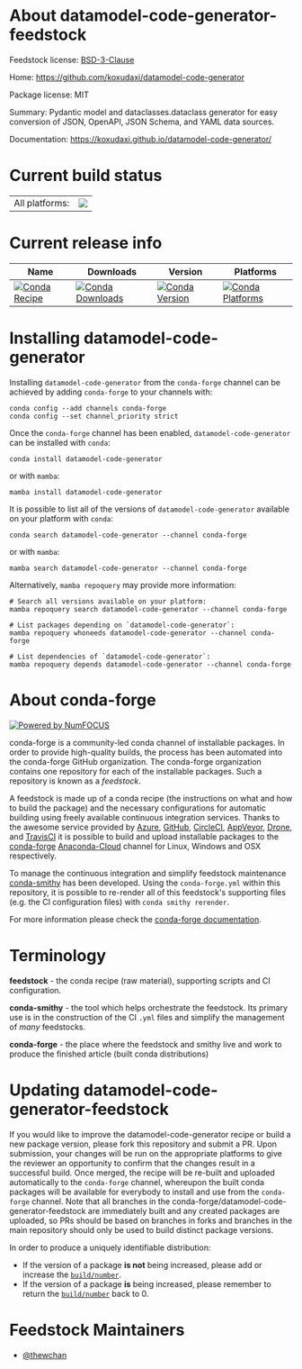 About datamodel-code-generator-feedstock
========================================

Feedstock license: [BSD-3-Clause](https://github.com/conda-forge/datamodel-code-generator-feedstock/blob/main/LICENSE.txt)

Home: https://github.com/koxudaxi/datamodel-code-generator

Package license: MIT

Summary: Pydantic model and dataclasses.dataclass generator for easy conversion of JSON, OpenAPI, JSON Schema, and YAML data sources.

Documentation: https://koxudaxi.github.io/datamodel-code-generator/

Current build status
====================


<table><tr><td>All platforms:</td>
    <td>
      <a href="https://dev.azure.com/conda-forge/feedstock-builds/_build/latest?definitionId=18730&branchName=main">
        <img src="https://dev.azure.com/conda-forge/feedstock-builds/_apis/build/status/datamodel-code-generator-feedstock?branchName=main">
      </a>
    </td>
  </tr>
</table>

Current release info
====================

| Name | Downloads | Version | Platforms |
| --- | --- | --- | --- |
| [![Conda Recipe](https://img.shields.io/badge/recipe-datamodel--code--generator-green.svg)](https://anaconda.org/conda-forge/datamodel-code-generator) | [![Conda Downloads](https://img.shields.io/conda/dn/conda-forge/datamodel-code-generator.svg)](https://anaconda.org/conda-forge/datamodel-code-generator) | [![Conda Version](https://img.shields.io/conda/vn/conda-forge/datamodel-code-generator.svg)](https://anaconda.org/conda-forge/datamodel-code-generator) | [![Conda Platforms](https://img.shields.io/conda/pn/conda-forge/datamodel-code-generator.svg)](https://anaconda.org/conda-forge/datamodel-code-generator) |

Installing datamodel-code-generator
===================================

Installing `datamodel-code-generator` from the `conda-forge` channel can be achieved by adding `conda-forge` to your channels with:

```
conda config --add channels conda-forge
conda config --set channel_priority strict
```

Once the `conda-forge` channel has been enabled, `datamodel-code-generator` can be installed with `conda`:

```
conda install datamodel-code-generator
```

or with `mamba`:

```
mamba install datamodel-code-generator
```

It is possible to list all of the versions of `datamodel-code-generator` available on your platform with `conda`:

```
conda search datamodel-code-generator --channel conda-forge
```

or with `mamba`:

```
mamba search datamodel-code-generator --channel conda-forge
```

Alternatively, `mamba repoquery` may provide more information:

```
# Search all versions available on your platform:
mamba repoquery search datamodel-code-generator --channel conda-forge

# List packages depending on `datamodel-code-generator`:
mamba repoquery whoneeds datamodel-code-generator --channel conda-forge

# List dependencies of `datamodel-code-generator`:
mamba repoquery depends datamodel-code-generator --channel conda-forge
```


About conda-forge
=================

[![Powered by
NumFOCUS](https://img.shields.io/badge/powered%20by-NumFOCUS-orange.svg?style=flat&colorA=E1523D&colorB=007D8A)](https://numfocus.org)

conda-forge is a community-led conda channel of installable packages.
In order to provide high-quality builds, the process has been automated into the
conda-forge GitHub organization. The conda-forge organization contains one repository
for each of the installable packages. Such a repository is known as a *feedstock*.

A feedstock is made up of a conda recipe (the instructions on what and how to build
the package) and the necessary configurations for automatic building using freely
available continuous integration services. Thanks to the awesome service provided by
[Azure](https://azure.microsoft.com/en-us/services/devops/), [GitHub](https://github.com/),
[CircleCI](https://circleci.com/), [AppVeyor](https://www.appveyor.com/),
[Drone](https://cloud.drone.io/welcome), and [TravisCI](https://travis-ci.com/)
it is possible to build and upload installable packages to the
[conda-forge](https://anaconda.org/conda-forge) [Anaconda-Cloud](https://anaconda.org/)
channel for Linux, Windows and OSX respectively.

To manage the continuous integration and simplify feedstock maintenance
[conda-smithy](https://github.com/conda-forge/conda-smithy) has been developed.
Using the ``conda-forge.yml`` within this repository, it is possible to re-render all of
this feedstock's supporting files (e.g. the CI configuration files) with ``conda smithy rerender``.

For more information please check the [conda-forge documentation](https://conda-forge.org/docs/).

Terminology
===========

**feedstock** - the conda recipe (raw material), supporting scripts and CI configuration.

**conda-smithy** - the tool which helps orchestrate the feedstock.
                   Its primary use is in the construction of the CI ``.yml`` files
                   and simplify the management of *many* feedstocks.

**conda-forge** - the place where the feedstock and smithy live and work to
                  produce the finished article (built conda distributions)


Updating datamodel-code-generator-feedstock
===========================================

If you would like to improve the datamodel-code-generator recipe or build a new
package version, please fork this repository and submit a PR. Upon submission,
your changes will be run on the appropriate platforms to give the reviewer an
opportunity to confirm that the changes result in a successful build. Once
merged, the recipe will be re-built and uploaded automatically to the
`conda-forge` channel, whereupon the built conda packages will be available for
everybody to install and use from the `conda-forge` channel.
Note that all branches in the conda-forge/datamodel-code-generator-feedstock are
immediately built and any created packages are uploaded, so PRs should be based
on branches in forks and branches in the main repository should only be used to
build distinct package versions.

In order to produce a uniquely identifiable distribution:
 * If the version of a package **is not** being increased, please add or increase
   the [``build/number``](https://docs.conda.io/projects/conda-build/en/latest/resources/define-metadata.html#build-number-and-string).
 * If the version of a package **is** being increased, please remember to return
   the [``build/number``](https://docs.conda.io/projects/conda-build/en/latest/resources/define-metadata.html#build-number-and-string)
   back to 0.

Feedstock Maintainers
=====================

* [@thewchan](https://github.com/thewchan/)

